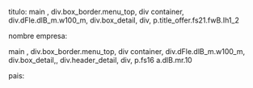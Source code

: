 titulo:
main , div.box_border.menu_top, div container, div.dFle.dlB_m.w100_m, div.box_detail, div, p.title_offer.fs21.fwB.Ih1_2

nombre empresa:

main , div.box_border.menu_top, div container, div.dFle.dlB_m.w100_m, div.box_detail,, div.header_detail, div, p.fs16 a.dlB.mr.10

pais:
